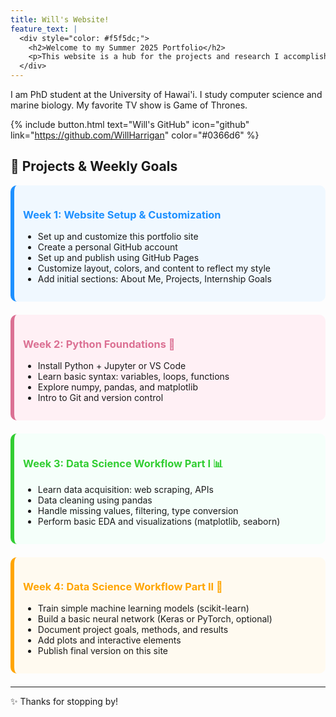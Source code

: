 ```yaml
---
title: Will's Website!
feature_text: |
  <div style="color: #f5f5dc;">
    <h2>Welcome to my Summer 2025 Portfolio</h2>
    <p>This website is a hub for the projects and research I accomplished over the course of the summer.</p>
  </div>
---
```


I am PhD student at the University of Hawai'i. I study computer science and marine biology. My favorite TV show is Game of Thrones. 

{% include button.html text="Will's GitHub" icon="github" link="https://github.com/WillHarrigan" color="#0366d6" %}

## 🚀 Projects & Weekly Goals

<div style="background-color:#f0f8ff;padding:1em;margin-bottom:1.5em;border-radius:10px;border-left:6px solid #1e90ff">
  <h3 style="color:#1e90ff;">Week 1: Website Setup & Customization</h3>
  <ul>
    <li>Set up and customize this portfolio site</li>
    <li>Create a personal GitHub account</li>
    <li>Set up and publish using GitHub Pages</li>
    <li>Customize layout, colors, and content to reflect my style</li>
    <li>Add initial sections: About Me, Projects, Internship Goals</li>
  </ul>
</div>

<div style="background-color:#fff0f5;padding:1em;margin-bottom:1.5em;border-radius:10px;border-left:6px solid #db7093">
  <h3 style="color:#db7093;">Week 2: Python Foundations 🐍</h3>
  <ul>
    <li>Install Python + Jupyter or VS Code</li>
    <li>Learn basic syntax: variables, loops, functions</li>
    <li>Explore numpy, pandas, and matplotlib</li>
    <li>Intro to Git and version control</li>
  </ul>
</div>

<div style="background-color:#f5fffa;padding:1em;margin-bottom:1.5em;border-radius:10px;border-left:6px solid #32cd32">
  <h3 style="color:#32cd32;">Week 3: Data Science Workflow Part I 📊</h3>
  <ul>
    <li>Learn data acquisition: web scraping, APIs</li>
    <li>Data cleaning using pandas</li>
    <li>Handle missing values, filtering, type conversion</li>
    <li>Perform basic EDA and visualizations (matplotlib, seaborn)</li>
  </ul>
</div>

<div style="background-color:#fffaf0;padding:1em;margin-bottom:1.5em;border-radius:10px;border-left:6px solid #ffa500">
  <h3 style="color:#ffa500;">Week 4: Data Science Workflow Part II 🤖</h3>
  <ul>
    <li>Train simple machine learning models (scikit-learn)</li>
    <li>Build a basic neural network (Keras or PyTorch, optional)</li>
    <li>Document project goals, methods, and results</li>
    <li>Add plots and interactive elements</li>
    <li>Publish final version on this site</li>
  </ul>
</div>

---

✨ Thanks for stopping by!
